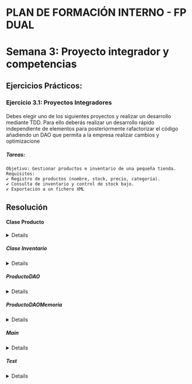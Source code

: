 # PLAN DE FORMACIÓN INTERNO - FP DUAL
# Semana 3: Proyecto integrador y competencias
## Ejercicios Prácticos:

### Ejercicio 3.1: Proyectos Integradores
#### 
Debes elegir uno de los siguientes proyectos y realizar un desarrollo mediante TDD. Para
ello deberás realizar un desarrollo rápido independiente de elementos para
posteriormente rafactorizar el código añadiendo un DAO que permita a la empresa
realizar cambios y optimizacione
##### Tareas:
    Objetivo: Gestionar productos e inventario de una pequeña tienda.
    Requisitos:
    ✔ Registro de productos (nombre, stock, precio, categoría).
    ✔ Consulta de inventario y control de stock bajo.
    ✔ Exportación a un fichero XML

## Resolución
#### Clase Producto
<details>
    
    public class Producto {
        String nombre;
        int stock;
        double precio;
        String categoria;
    
        public Producto(String nombre, int stock, double precio, String categoria) {
            this.nombre = nombre;
            this.stock = stock;
            this.precio = precio;
            this.categoria = categoria;
        }
    
        public String getNombre() { return nombre; }
        public int getStock() { return stock; }
        public double getPrecio() { return precio; }
        public String getCategoria() { return categoria; }
    }
</details>

##### Clase Inventario

<details>
    
    public class Inventario {
        private ProductoDAO dao;
    
        public Inventario(ProductoDAO dao) {
            this.dao = dao;
        }
    
        public void registrarProducto(Producto producto) {
            dao.guardar(producto);
        }
    
        public List<Producto> obtenerTodos() {
            return dao.obtenerTodos();
        }
    
        public List<Producto> stockBajo(int umbral) {
            List<Producto> bajos = new ArrayList<>();
            for (Producto p : dao.obtenerTodos()) {
                if (p.getStock() < umbral) {
                    bajos.add(p);
                }
            }
            return bajos;
        }
    }

</details>

##### ProductoDAO

<details>
    
    import java.util.List;
    
    public interface ProductoDAO {
        void guardar(Producto producto);
        List<Producto> obtenerTodos();
    }
    

</details>

##### ProductoDAOMemoria


<details>

    public class ProductoDAOMemoria implements ProductoDAO {
        private List<Producto> productos = new ArrayList<>();
    
        @Override
        public void guardar(Producto producto) {
            productos.add(producto);
        }
    
        @Override
        public List<Producto> obtenerTodos() {
            return new ArrayList<>(productos);
        }
    }

</details>

##### Main

<details>

        public class Main {
        public static void main(String[] args) {
            Inventario servicio = new Inventario(new ProductoDAOMemoria());
    
            servicio.registrarProducto(new Producto("Pan", 4, 0.50, "Alimentos"));
            servicio.registrarProducto(new Producto("Jugo", 10, 1.20, "Bebidas"));
    
            System.out.println("Stock bajo (<5):");
            for (Producto p : servicio.stockBajo(5)) {
                System.out.println(p.getNombre());
            }
        }
    }
    
</details>

##### Test

<details>

    public class InventarioServicioTest {
    
        @Test
        public void testStockBajo() {
            Inventario servicio = new Inventario(new ProductoDAOMemoria());
            servicio.registrarProducto(new Producto("Leche", 2, 1.50, "Lácteos"));
    
            assertEquals(1, servicio.stockBajo(5).size());
        }
    }


</details>
